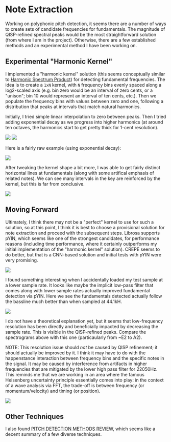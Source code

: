 # Note Extraction

Working on polyphonic pitch detection, it seems there are a number of ways to create sets of candidate frequencies for fundamentals. The magnitude of QISP-refined spectral peaks would be the most straightforward solution (from where I am in the project). Otherwise, there are a few established methods and an experimental method I have been working on.

## Experimental "Harmonic Kernel"
I implemented a "harmonic kernel" solution (this seems conceptually similar to [Harmonic Spectrum Product](http://musicweb.ucsd.edu/~trsmyth/analysis/Harmonic_Product_Spectrum.html)) for detecting fundamental frequencies. The idea is to create a `1xN` kernel, with `N` frequency bins evenly spaced along a log2-scaled axis (e.g. bin zero would be an interval of zero cents, or a "unison"; bin 10 would represent an interval of ten cents, etc.). Then we populate the frequency bins with values between zero and one, following a distribution that peaks at intervals that match natural harmonics.

Initially, I tried simple linear interpolation to zero between peaks. Then I tried adding exponential decay as we progress into higher harmonics (at around ten octaves, the harmonics start to get pretty thick for 1-cent resolution).

<img src="figs/linear_neighbors.png" size=400>
<img src="figs/exponential_neighbors.png" size=400>

Here is a fairly raw example (using exponential decay):

<img src="figs/harm_kern_exponential_decay.png" size=600>

After tweaking the kernel shape a bit more, I was able to get fairly distinct horizontal lines at fundamentals (along with some artifical emphasis of related notes). We can see many intervals in the key are reinforced by the kernel, but this is far from conclusive.

<img src="figs/harm_kern_no_oct_time_norm.png" size=600>

## Moving Forward
Ultimately, I think there may not be a "perfect" kernel to use for such a solution, so at this point, I think it is best to choose a provisional solution for note extraction and proceed with the subsequent steps. Librosa supports pYIN, which seems like one of the strongest candidates, for performance reasons (including time performance, where it certainly outperforms my initial implementation of the "harmonic kernel" solution). CREPE seems to do better, but that is a CNN-based solution and initial tests with pYIN were very promising.

<img src="figs/pyin.png" size=600>

I found something interesting when I accidentally loaded my test sample at a lower sample rate. It looks like maybe the implicit low-pass filter that comes along with lower sample rates actually improved fundamental detection via pYIN. Here we see the fundamentals detected actually follow the bassline much better than when sampled at 44.1kH.

<img src="figs/pyin_22050.png" size=600>

I do not have a theoretical explanation yet, but it seems that low-frequency resolution has been directly and beneficially impacted by decreasing the sample rate. This is visible in the QISP-refined peaks. Compare the spectrograms above with this one (particaularly from ~E2 to A2).

NOTE: This resolution issue should *not* be caused by QISP refinement; it should actually be improved by it. I think it may have to do with the happenstance interaction between frequency bins and the specific notes in the signal. It may be caused by interference from artifacts in higher frequencies that are mitigated by the lower high pass filter for 22050Hz. This reminds me that we are working in an area where the famous Heisenberg uncertainty principle essentially comes into play: in the context of a wave analysis via FFT, the trade-off is between frequency (or momentum/velocity) and timing (or position).

<img src="figs/beck_spec_22050.png" size=600>

## Other Techniques
I also found [PITCH DETECTION METHODS REVIEW](https://ccrma.stanford.edu/~pdelac/154/m154paper.htm), which seems like a decent summary of a few diverse techniques.